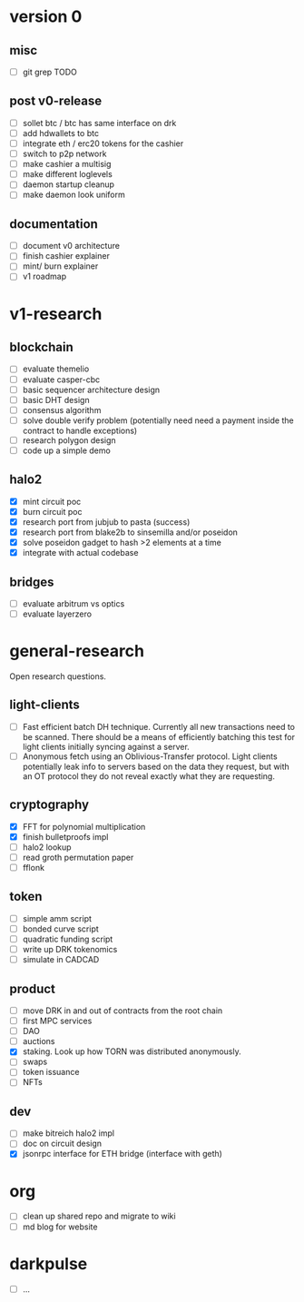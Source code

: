 # version 0

## misc

- [ ] git grep TODO

## post v0-release

- [ ] sollet btc / btc has same interface on drk
- [ ] add hdwallets to btc
- [ ] integrate eth / erc20 tokens for the cashier 
- [ ] switch to p2p network 
- [ ] make cashier a multisig
- [ ] make different loglevels
- [ ] daemon startup cleanup
- [ ] make daemon look uniform

## documentation

- [ ] document v0 architecture 
- [ ] finish cashier explainer
- [ ] mint/ burn explainer
- [ ] v1 roadmap

# v1-research

## blockchain

- [ ] evaluate themelio
- [ ] evaluate casper-cbc
- [ ] basic sequencer architecture design
- [ ] basic DHT design
- [ ] consensus algorithm
- [ ] solve double verify problem (potentially need need a payment inside the contract to handle exceptions)
- [ ] research polygon design
- [ ] code up a simple demo

## halo2

- [x] mint circuit poc
- [x] burn circuit poc
- [x] research port from jubjub to pasta (success)
- [x] research port from blake2b to sinsemilla and/or poseidon
- [x] solve poseidon gadget to hash >2 elements at a time
- [x] integrate with actual codebase

## bridges

- [ ] evaluate arbitrum vs optics
- [ ] evaluate layerzero

# general-research

Open research questions.

## light-clients

- [ ] Fast efficient batch DH technique. Currently all new transactions need to be scanned. There should be a means of efficiently batching this test for light clients initially syncing against a server.
- [ ] Anonymous fetch using an Oblivious-Transfer protocol. Light clients potentially leak info to servers based on the data they request, but with an OT protocol they do not reveal exactly what they are requesting.

## cryptography

- [x] FFT for polynomial multiplication
- [x] finish bulletproofs impl
- [ ] halo2 lookup
- [ ] read groth permutation paper
- [ ] fflonk

## token

- [ ] simple amm script
- [ ] bonded curve script
- [ ] quadratic funding script
- [ ] write up DRK tokenomics
- [ ] simulate in CADCAD

## product

- [ ] move DRK in and out of contracts from the root chain
- [ ] first MPC services
- [ ] DAO
- [ ] auctions
- [x] staking. Look up how TORN was distributed anonymously.
- [ ] swaps
- [ ] token issuance
- [ ] NFTs

## dev

- [ ] make bitreich halo2 impl
- [ ] doc on circuit design
- [x] jsonrpc interface for ETH bridge (interface with geth)

# org

- [ ] clean up shared repo and migrate to wiki
- [ ] md blog for website

# darkpulse

- [ ] ...
